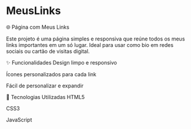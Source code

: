 # MeusLinks
🌐 Página com Meus Links

Este projeto é uma página simples e responsiva que reúne todos os meus links importantes em um só lugar. Ideal para usar como bio em redes sociais ou cartão de visitas digital.

✨ Funcionalidades
Design limpo e responsivo

Ícones personalizados para cada link

Fácil de personalizar e expandir

🚀 Tecnologias Utilizadas
HTML5

CSS3

JavaScript
